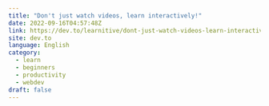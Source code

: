 ```yaml
---
title: "Don't just watch videos, learn interactively!"
date: 2022-09-16T04:57:48Z
link: https://dev.to/learnitive/dont-just-watch-videos-learn-interactively-2f8j?utm_medium=RSS&utm_source=news.12bit.vn
site: dev.to
language: English
category:
  - learn
  - beginners
  - productivity
  - webdev
draft: false
---
```

